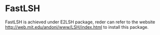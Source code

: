 # FastLSH
FastLSH is achieved under E2LSH package, reder can refer to the website http://web.mit.edu/andoni/www/LSH/index.html to install this package.
